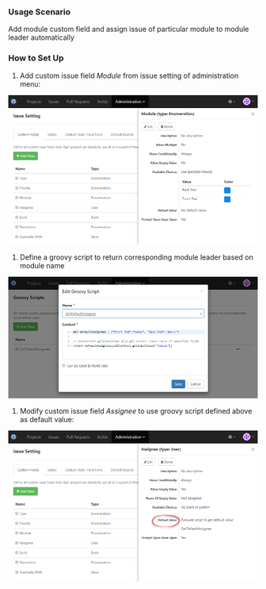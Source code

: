 ### Usage Scenario

Add module custom field and assign issue of particular module to module leader automatically

### How to Set Up

1. Add custom issue field _Module_ from issue setting of administration menu:

  ![Default Assignee Module](../images/default-assignee-module.png)
  
1. Define a groovy script to return corresponding module leader based on module name

  ![Default Assignee Groovy Script](../images/default-assignee-groovy-script.png)
  
1. Modify custom issue field _Assignee_ to use groovy script defined above as default value:

  ![Default Assignee Default Value](../images/default-assignee-default-value.png)